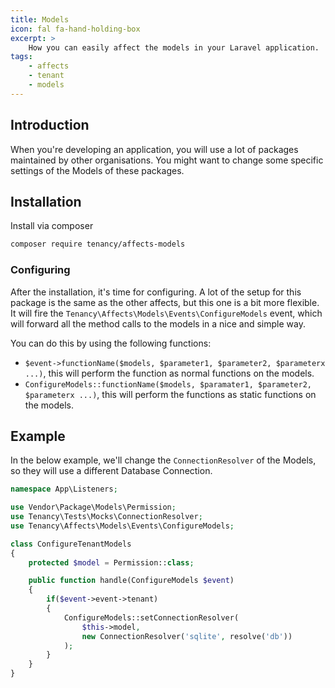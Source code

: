 ```yaml
---
title: Models
icon: fal fa-hand-holding-box
excerpt: >
    How you can easily affect the models in your Laravel application.
tags:
    - affects
    - tenant
    - models
---
```


## Introduction
When you're developing an application, you will use a lot of packages maintained by other organisations. You might want to change some specific settings of the Models of these packages.

## Installation
Install via composer
```bash
composer require tenancy/affects-models
```

### Configuring
After the installation, it's time for configuring. A lot of the setup for this package is the same as the other affects, but this one is a bit more flexible. It will fire the `Tenancy\Affects\Models\Events\ConfigureModels` event, which will forward all the method calls to the models in a nice and simple way.

You can do this by using the following functions:
- `$event->functionName($models, $parameter1, $parameter2, $parameterx ...)`, this will perform the function as normal functions on the models.
- `ConfigureModels::functionName($models, $paramater1, $parameter2, $parameterx ...)`, this will perform the functions as static functions on the models.

## Example
In the below example, we'll change the `ConnectionResolver` of the Models, so they will use a different Database Connection.

```php
namespace App\Listeners;

use Vendor\Package\Models\Permission;
use Tenancy\Tests\Mocks\ConnectionResolver;
use Tenancy\Affects\Models\Events\ConfigureModels;

class ConfigureTenantModels
{
    protected $model = Permission::class;

    public function handle(ConfigureModels $event)
    {
        if($event->event->tenant)
        {
            ConfigureModels::setConnectionResolver(
                $this->model,
                new ConnectionResolver('sqlite', resolve('db'))
            );
        }
    }
}
```

